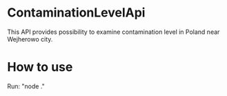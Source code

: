 # ContaminationLevelApi
This API provides possibility to examine contamination level in Poland near Wejherowo city.

# How to use

Run: "node ."
